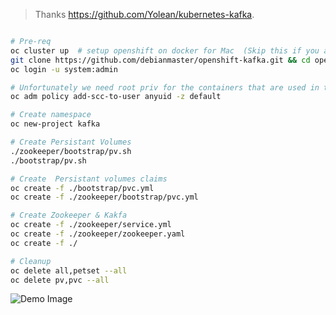 > Thanks https://github.com/Yolean/kubernetes-kafka.


```sh

# Pre-req 
oc cluster up  # setup openshift on docker for Mac  (Skip this if you already have a cluster)
git clone https://github.com/debianmaster/openshift-kafka.git && cd openshift-kafka
oc login -u system:admin

# Unfortunately we need root priv for the containers that are used in this example
oc adm policy add-scc-to-user anyuid -z default

# Create namespace
oc new-project kafka

# Create Persistant Volumes
./zookeeper/bootstrap/pv.sh
./bootstrap/pv.sh

# Create  Persistant volumes claims
oc create -f ./bootstrap/pvc.yml
oc create -f ./zookeeper/bootstrap/pvc.yml

# Create Zookeeper & Kakfa
oc create -f ./zookeeper/service.yml
oc create -f ./zookeeper/zookeeper.yaml 
oc create -f ./

# Cleanup
oc delete all,petset --all
oc delete pv,pvc --all
```

![Demo Image](https://pbs.twimg.com/media/Cx5nXXQVIAEOvzL.jpg:large)

